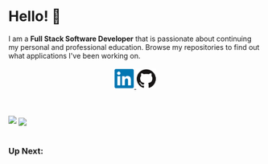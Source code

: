 <h1>Hello! 👋</h1>
I am a <strong>Full Stack Software Developer</strong> that is passionate about continuing my personal and professional education. Browse my repositories to find out what applications I've been working on.
<br>
<br>
<div align="center">
    <a href="https://www.linkedin.com/in/maxball-/">
    <img src="https://github.com/devicons/devicon/blob/master/icons/linkedin/linkedin-original.svg" title="LinkedIn" **alt="LinkedIn" width="40" height="40"/>
    </a>
    <a href="https://www.github.com/Max-Ball/">
    <img src="https://github.com/devicons/devicon/blob/master/icons/github/github-original.svg" title="LinkedIn" **alt="LinkedIn" width="40" height="40"/>
    </a>
</div>
  <br><br>
  <br>
  <img src="https://github-readme-stats.vercel.app/api/top-langs/?username=Max-Ball&hide=css,scss,html&layout=compact&count_private=true&theme=gruvbox" />
<img align="center" src="https://github-readme-stats.vercel.app/api/?username=Max-Ball&count_private=true&theme=gruvbox" />
<br>
<br>
<h3>Up Next:</h3>



<!---
Max-Ball/Max-Ball is a ✨ special ✨ repository because its `README.md` (this file) appears on your GitHub profile.
You can click the Preview link to take a look at your changes.
--->
